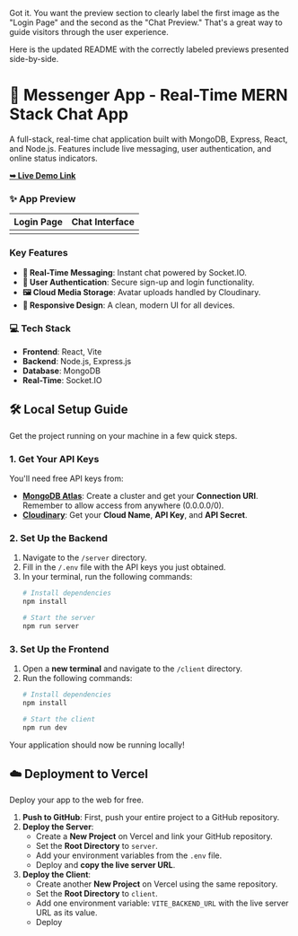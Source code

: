 Got it. You want the preview section to clearly label the first image as the "Login Page" and the second as the "Chat Preview." That's a great way to guide visitors through the user experience.

Here is the updated README with the correctly labeled previews presented side-by-side.

# 🚀 Messenger App - Real-Time MERN Stack Chat App

A full-stack, real-time chat application built with MongoDB, Express, React, and Node.js. Features include live messaging, user authentication, and online status indicators.

[**➥ Live Demo Link**](https://quick-chat-client-mu.vercel.app/login)

### ✨ **App Preview**

| Login Page                                                                                                 | Chat Interface                                                                                             |
| ---------------------------------------------------------------------------------------------------------- | ---------------------------------------------------------------------------------------------------------- |
|  |  |

### **Key Features**
*   **💬 Real-Time Messaging**: Instant chat powered by Socket.IO.
*   **🔐 User Authentication**: Secure sign-up and login functionality.
*   **🖼️ Cloud Media Storage**: Avatar uploads handled by Cloudinary.
*   **📱 Responsive Design**: A clean, modern UI for all devices.

### 💻 **Tech Stack**
*   **Frontend**: React, Vite
*   **Backend**: Node.js, Express.js
*   **Database**: MongoDB
*   **Real-Time**: Socket.IO

## 🛠️ **Local Setup Guide**

Get the project running on your machine in a few quick steps.

### **1. Get Your API Keys**
You'll need free API keys from:
*   [**MongoDB Atlas**](https://mongodb.com/cloud/atlas/register): Create a cluster and get your **Connection URI**. Remember to allow access from anywhere (0.0.0.0/0).
*   [**Cloudinary**](https://cloudinary.com/users/register_free): Get your **Cloud Name**, **API Key**, and **API Secret**.

### **2. Set Up the Backend**
1.  Navigate to the `/server` directory.
2.  Fill in the `/.env` file with the API keys you just obtained.
3.  In your terminal, run the following commands:
    ```bash
    # Install dependencies
    npm install

    # Start the server
    npm run server
    ```

### **3. Set Up the Frontend**
1.  Open a **new terminal** and navigate to the `/client` directory.
2.  Run the following commands:
    ```bash
    # Install dependencies
    npm install

    # Start the client
    npm run dev
    ```
Your application should now be running locally!

## ☁️ **Deployment to Vercel**

Deploy your app to the web for free.

1.  **Push to GitHub**: First, push your entire project to a GitHub repository.
2.  **Deploy the Server**:
    *   Create a **New Project** on Vercel and link your GitHub repository.
    *   Set the **Root Directory** to `server`.
    *   Add your environment variables from the `.env` file.
    *   Deploy and **copy the live server URL**.
3.  **Deploy the Client**:
    *   Create another **New Project** on Vercel using the same repository.
    *   Set the **Root Directory** to `client`.
    *   Add one environment variable: `VITE_BACKEND_URL` with the live server URL as its value.
    *   Deploy
